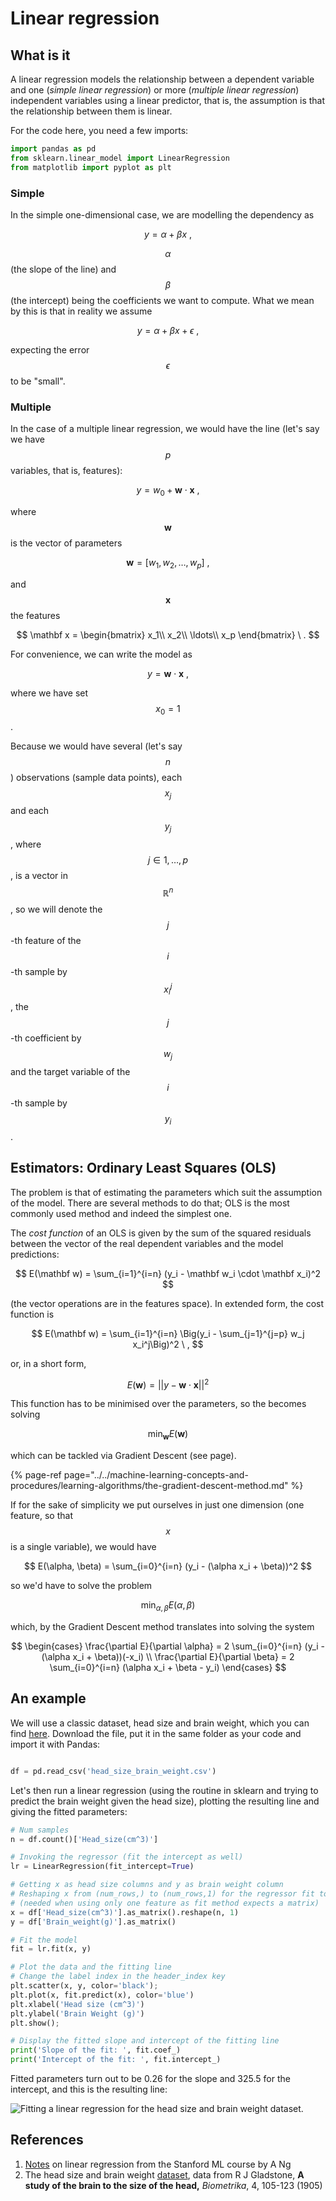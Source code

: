 # Linear regression

## What is it

A linear regression models the relationship between a dependent variable and one \(_simple linear regression_\) or more \(_multiple linear regression_\) independent variables using a linear predictor, that is, the assumption is that the relationship between them is linear.

For the code here, you need a few imports:

```python
import pandas as pd
from sklearn.linear_model import LinearRegression
from matplotlib import pyplot as plt
```

### Simple

In the simple one-dimensional case, we are modelling the dependency as

$$
y = \alpha + \beta x \ ,
$$

$$\alpha$$\(the slope of the line\) and$$\beta$$\(the intercept\) being the coefficients we want to compute. What we mean by this is that in reality we assume

$$
y = \alpha + \beta x + \epsilon \ ,
$$

expecting the error$$\epsilon$$to be "small".

### Multiple

In the case of a multiple linear regression, we would have the line \(let's say we have$$p$$variables, that is, features\):

$$
y = w_0 + \mathbf{w} \cdot \mathbf{x} \ ,
$$

where$$\mathbf{w}$$is the vector of parameters

$$
\mathbf w = [w_1, w_2, \ldots, w_p] \ ,
$$

and $$\mathbf{x}$$ the features

$$
\mathbf x =
    \begin{bmatrix}
         x_1\\
         x_2\\
         \ldots\\
         x_p
 \end{bmatrix} \ .
$$

For convenience, we can write the model as

$$
y = \mathbf w \cdot \mathbf x \ ,
$$

where we have set $$x_0 = 1$$ .

Because we would have several \(let's say$$n$$\) observations \(sample data points\), each$$x_j$$and each$$y_j$$, where$$j \in {1, \ldots ,p}$$, is a vector in$$\mathbb R^n$$, so we will denote the $$j$$-th feature of the $$i$$-th sample by$$x_i^j$$, the $$j$$-th coefficient by$$w_j$$and the target variable of the$$i$$-th sample by$$y_i$$.

## Estimators: Ordinary Least Squares \(OLS\)

The problem is that of estimating the parameters which suit the assumption of the model. There are several methods to do that; OLS is the most commonly used method and indeed the simplest one.

The _cost function_ of an OLS is given by the sum of the squared residuals between the vector of the real dependent variables and the model predictions:

$$
E(\mathbf w) = \sum_{i=1}^{i=n} (y_i - \mathbf w_i \cdot \mathbf x_i)^2
$$

\(the vector operations are in the features space\). In extended form, the cost function is

$$
E(\mathbf w) = \sum_{i=1}^{i=n} \Big(y_i - \sum_{j=1}^{j=p} w_j x_i^j\Big)^2 \ ,
$$

or, in a short form,

$$
E(\mathbf w) = ||y - \mathbf w \cdot \mathbf x||^2
$$

This function has to be minimised over the parameters, so the becomes solving

$$
\min_{\mathbf w} E(\mathbf w)
$$

which can be tackled via Gradient Descent \(see page\).

{% page-ref page="../../machine-learning-concepts-and-procedures/learning-algorithms/the-gradient-descent-method.md" %}

If for the sake of simplicity we put ourselves in just one dimension \(one feature, so that$$x$$is a single variable\), we would have

$$
E(\alpha, \beta) = \sum_{i=0}^{i=n} (y_i - (\alpha x_i + \beta))^2
$$

so we'd have to solve the problem

$$
\min_{\alpha, \beta} E(\alpha, \beta)
$$

which, by the Gradient Descent method translates into solving the system

$$
\begin{cases} 
    \frac{\partial E}{\partial \alpha} = 2 \sum_{i=0}^{i=n} (y_i - (\alpha x_i + \beta))(-x_i) \\ 
     \frac{\partial E}{\partial \beta} = 2 \sum_{i=0}^{i=n} (\alpha x_i + \beta - y_i)
\end{cases}
$$

## An example

We will use a classic dataset, head size and brain weight, which you can find [here](linear-regression.md#references). Download the file, put it in the same folder as your code and import it with Pandas:

```python

df = pd.read_csv('head_size_brain_weight.csv')
```

Let's then run a linear regression \(using the routine in sklearn and trying to predict the brain weight given the head size\), plotting the resulting line and giving the fitted parameters:

```python
# Num samples
n = df.count()['Head_size(cm^3)']

# Invoking the regressor (fit the intercept as well)
lr = LinearRegression(fit_intercept=True)

# Getting x as head size columns and y as brain weight column
# Reshaping x from (num_rows,) to (num_rows,1) for the regressor fit to work 
# (needed when using only one feature as fit method expects a matrix)
x = df['Head_size(cm^3)'].as_matrix().reshape(n, 1)
y = df['Brain_weight(g)'].as_matrix()

# Fit the model
fit = lr.fit(x, y)

# Plot the data and the fitting line
# Change the label index in the header_index key
plt.scatter(x, y, color='black');
plt.plot(x, fit.predict(x), color='blue')
plt.xlabel('Head size (cm^3)')
plt.ylabel('Brain Weight (g)')
plt.show();

# Display the fitted slope and intercept of the fitting line
print('Slope of the fit: ', fit.coef_)
print('Intercept of the fit: ', fit.intercept_)
```

Fitted parameters turn out to be 0.26 for the slope and 325.5 for the intercept, and this is the resulting line:

![Fitting a linear regression for the head size and brain weight dataset.](../../.gitbook/assets/linreg.png)

## References

1. [Notes](http://cs229.stanford.edu/notes/cs229-notes1.pdf) on linear regression from the Stanford ML course by A Ng
2. The head size and brain weight [dataset](http://users.stat.ufl.edu/~winner/data/brainhead.txt), data from R J Gladstone, **A study of the brain to the size of the head,** _Biometrika_, 4, 105-123 \(1905\)



